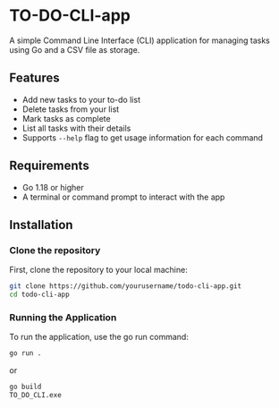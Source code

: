 # TO-DO-CLI-app

A simple Command Line Interface (CLI) application for managing tasks using Go and a CSV file as storage.

## Features

- Add new tasks to your to-do list
- Delete tasks from your list
- Mark tasks as complete
- List all tasks with their details
- Supports `--help` flag to get usage information for each command

## Requirements

- Go 1.18 or higher
- A terminal or command prompt to interact with the app

## Installation

### Clone the repository

First, clone the repository to your local machine:

```bash
git clone https://github.com/yourusername/todo-cli-app.git
cd todo-cli-app
```

### Running the Application

To run the application, use the go run command:

```bash
go run .
```

or 

```bash
go build
TO_DO_CLI.exe
```

